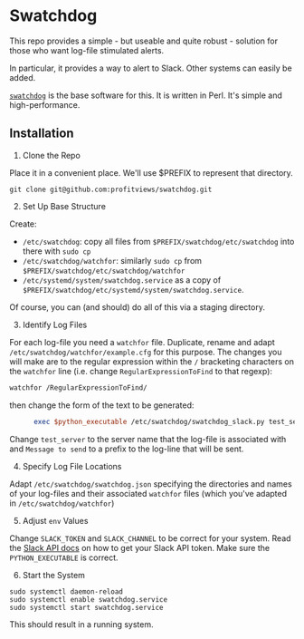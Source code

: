 # Swatchdog

This repo provides a simple - but useable and quite robust - solution for those who want log-file stimulated alerts.

In particular, it provides a way to alert to Slack.  Other systems can easily be added.

[`swatchdog`](https://github.com/ToddAtkins/swatchdog) is the base software for this.  It is written in Perl.  It's simple and high-performance.

## Installation

1. Clone the Repo

Place it in a convenient place.  We'll use $PREFIX to represent that directory.
```shell
git clone git@github.com:profitviews/swatchdog.git
```

2. Set Up Base Structure

Create: 
* `/etc/swatchdog`: copy all files from `$PREFIX/swatchdog/etc/swatchdog` into there with `sudo cp` 
* `/etc/swatchdog/watchfor`: similarly `sudo cp` from `$PREFIX/swatchdog/etc/swatchdog/watchfor`
* `/etc/systemd/system/swatchdog.service` as a copy of `$PREFIX/swatchdog/etc/systemd/system/swatchdog.service`.
  
Of course, you can (and should) do all of this via a staging directory.

3. Identify Log Files

For each log-file you need a `watchfor` file.  Duplicate, rename and adapt `/etc/swatchdog/watchfor/example.cfg` for this purpose.  The changes you will make are to the regular expression within the `/` bracketing characters on the `watchfor` line (i.e. change `RegularExpressionToFind` to that regexp):

```perl
watchfor /RegularExpressionToFind/
```

then change the form of the text to be generated:

```perl
      exec $python_executable /etc/swatchdog/swatchdog_slack.py test_server 'Message to send' "$0"
```

Change `test_server` to the server name that the log-file is associated with and `Message to send` to a prefix to the log-line that will be sent.

4. Specify Log File Locations

Adapt `/etc/swatchdog/swatchdog.json` specifying the directories and names of your log-files and their associated `watchfor` files (which you've adapted in `/etc/swatchdog/watchfor`)

5. Adjust `env` Values

Change `SLACK_TOKEN` and `SLACK_CHANNEL` to be correct for your system.  Read the [Slack API docs](https://api.slack.com/docs) on how to get your Slack API token.  Make sure the `PYTHON_EXECUTABLE` is correct.

6. Start the System

```shell
sudo systemctl daemon-reload
sudo systemctl enable swatchdog.service
sudo systemctl start swatchdog.service
```

This should result in a running system.  
